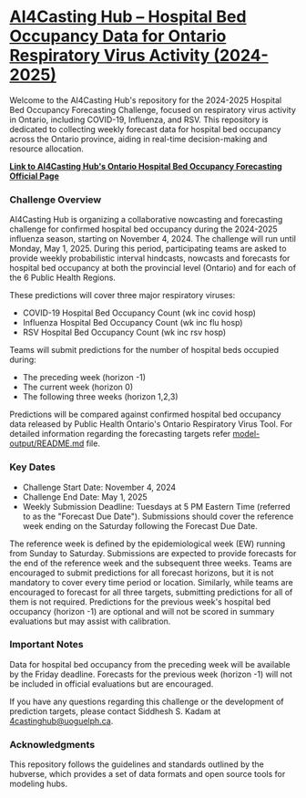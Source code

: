 # [AI4Casting Hub – Hospital Bed Occupancy Data for Ontario Respiratory Virus Activity (2024-2025)](https://sites.uoguelph.ca/4castinghub/hospitalization/)
Welcome to the AI4Casting Hub's repository for the 2024-2025 Hospital Bed Occupancy Forecasting Challenge, focused on respiratory virus activity in Ontario, including COVID-19, Influenza, and RSV. This repository is dedicated to collecting weekly forecast data for hospital bed occupancy across the Ontario province, aiding in real-time decision-making and resource allocation.

[**Link to AI4Casting Hub's Ontario Hospital Bed Occupancy Forecasting Official Page**](https://4castinghub.uoguelph.ca/hospitalization/)

### Challenge Overview
AI4Casting Hub is organizing a collaborative nowcasting and forecasting challenge for confirmed hospital bed occupancy during the 2024-2025 influenza season, starting on November 4, 2024. The challenge will run until Monday, May 1, 2025. During this period, participating teams are asked to provide weekly probabilistic interval hindcasts, nowcasts and forecasts for hospital bed occupancy at both the provincial level (Ontario) and for each of the 6 Public Health Regions.

These predictions will cover three major respiratory viruses:
* COVID-19 Hospital Bed Occupancy Count (wk inc covid hosp)
* Influenza Hospital Bed Occupancy Count (wk inc flu hosp)
* RSV Hospital Bed Occupancy Count (wk inc rsv hosp)

Teams will submit predictions for the number of hospital beds occupied during:
* The preceding week (horizon -1)
* The current week (horizon 0)
* The following three weeks (horizon 1,2,3)

Predictions will be compared against confirmed hospital bed occupancy data released by Public Health Ontario's Ontario Respiratory Virus Tool. For detailed information regarding the forecasting targets refer [model-output/README.md](https://github.com/ai4castinghub/hospitalization-forecast/blob/main/model-output/README.md) file.

### Key Dates
* Challenge Start Date: November 4, 2024
* Challenge End Date: May 1, 2025
* Weekly Submission Deadline: Tuesdays at 5 PM Eastern Time (referred to as the "Forecast Due Date"). Submissions should cover the reference week ending on the Saturday following the Forecast Due Date.

The reference week is defined by the epidemiological week (EW) running from Sunday to Saturday. Submissions are expected to provide forecasts for the end of the reference week and the subsequent three weeks. Teams are encouraged to submit predictions for all forecast horizons, but it is not mandatory to cover every time period or location. Similarly, while teams are encouraged to forecast for all three targets, submitting predictions for all of them is not required. Predictions for the previous week's hospital bed occupancy (horizon -1) are optional and will not be scored in summary evaluations but may assist with calibration.

### Important Notes
Data for hospital bed occupancy from the preceding week will be available by the Friday deadline.
Forecasts for the previous week (horizon -1) will not be included in official evaluations but are encouraged.

If you have any questions regarding this challenge or the development of prediction targets, please contact Siddhesh S. Kadam at 4castinghub@uoguelph.ca.

### Acknowledgments
This repository follows the guidelines and standards outlined by the hubverse, which provides a set of data formats and open source tools for modeling hubs.

